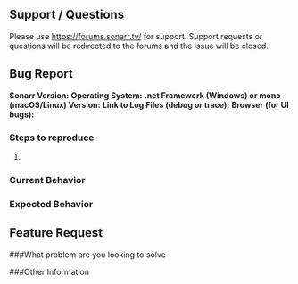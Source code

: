 <!--
Before opening a new issue, please ensure:
- You use the forums for support/questions
- You search for existing bugs/feature requests
-->

## Support / Questions

Please use https://forums.sonarr.tv/ for support. Support requests or questions will be redirected to the forums and the issue will be closed.

## Bug Report
**Sonarr Version:**
**Operating System:**
**.net Framework (Windows) or mono (macOS/Linux) Version:**
**Link to Log Files (debug or trace):**
**Browser (for UI bugs):**

### Steps to reproduce
1.

### Current Behavior


### Expected Behavior


## Feature Request

###What problem are you looking to solve

###Other Information

